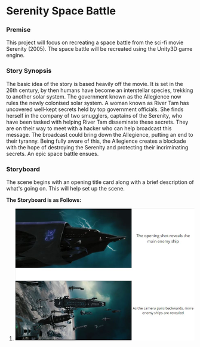# Serenity Space Battle

### Premise
This project will focus on recreating a space battle from the sci-fi movie Serenity (2005). The space battle will be recreated using the Unity3D game engine. 

### Story Synopsis
The basic idea of the story is based heavily off the movie. It is set in the 26th century, by then humans have become an interstellar species, trekking to another solar system. The government known as the Allegience now rules the newly colonised solar system. A woman known as River Tam has uncovered well-kept secrets held by top government officials. She finds herself in the company of two smugglers, captains of the Serenity, who have been tasked with helping River Tam disseminate these secrets. They are on their way to meet with a hacker who can help broadcast this message. The broadcast could bring down the Allegience, putting an end to their tyranny. Being fully aware of this, the Allegience creates a blockade with the hope of destroying the Serenity and protecting their incriminating secrets. An epic space battle ensues.

### Storyboard
The scene begins with an opening title card along with a brief description of what's going on. This will help set up the scene.

**The Storyboard is as Follows:**

1. ![Storyboard 1](https://github.com/CMorar143/Serenity-Space-Battle/blob/master/StoryBoard/Final/1.JPG)

